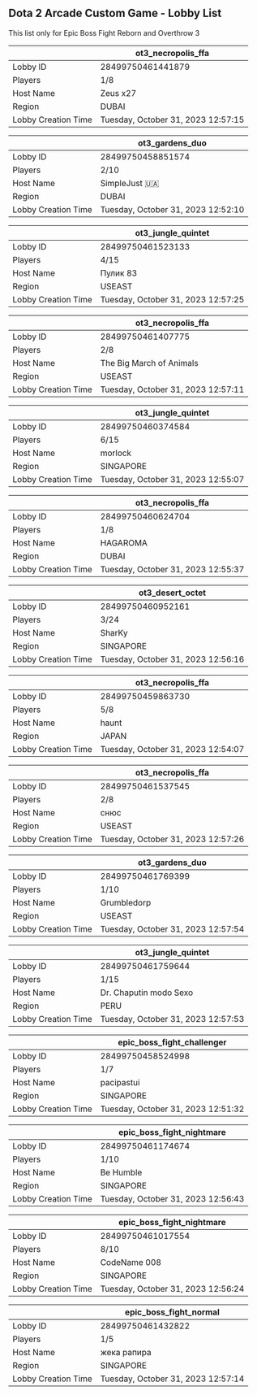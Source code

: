 ## Dota 2 Arcade Custom Game - Lobby List

This list only for Epic Boss Fight Reborn and Overthrow 3

|  | ot3_necropolis_ffa |
| ------ | ------ |
| Lobby ID | 28499750461441879 |
| Players | 1/8 |
| Host Name | Zeus x27 |
| Region | DUBAI |
| Lobby Creation Time | Tuesday, October 31, 2023 12:57:15 |


|  | ot3_gardens_duo |
| ------ | ------ |
| Lobby ID | 28499750458851574 |
| Players | 2/10 |
| Host Name | SimpleJust 🇺🇦 |
| Region | DUBAI |
| Lobby Creation Time | Tuesday, October 31, 2023 12:52:10 |


|  | ot3_jungle_quintet |
| ------ | ------ |
| Lobby ID | 28499750461523133 |
| Players | 4/15 |
| Host Name | Пулик 83 |
| Region | USEAST |
| Lobby Creation Time | Tuesday, October 31, 2023 12:57:25 |


|  | ot3_necropolis_ffa |
| ------ | ------ |
| Lobby ID | 28499750461407775 |
| Players | 2/8 |
| Host Name | The Big March of Animals |
| Region | USEAST |
| Lobby Creation Time | Tuesday, October 31, 2023 12:57:11 |


|  | ot3_jungle_quintet |
| ------ | ------ |
| Lobby ID | 28499750460374584 |
| Players | 6/15 |
| Host Name | morlock |
| Region | SINGAPORE |
| Lobby Creation Time | Tuesday, October 31, 2023 12:55:07 |


|  | ot3_necropolis_ffa |
| ------ | ------ |
| Lobby ID | 28499750460624704 |
| Players | 1/8 |
| Host Name | HAGAROMA |
| Region | DUBAI |
| Lobby Creation Time | Tuesday, October 31, 2023 12:55:37 |


|  | ot3_desert_octet |
| ------ | ------ |
| Lobby ID | 28499750460952161 |
| Players | 3/24 |
| Host Name | SharKy |
| Region | SINGAPORE |
| Lobby Creation Time | Tuesday, October 31, 2023 12:56:16 |


|  | ot3_necropolis_ffa |
| ------ | ------ |
| Lobby ID | 28499750459863730 |
| Players | 5/8 |
| Host Name | haunt |
| Region | JAPAN |
| Lobby Creation Time | Tuesday, October 31, 2023 12:54:07 |


|  | ot3_necropolis_ffa |
| ------ | ------ |
| Lobby ID | 28499750461537545 |
| Players | 2/8 |
| Host Name | снюс |
| Region | USEAST |
| Lobby Creation Time | Tuesday, October 31, 2023 12:57:26 |


|  | ot3_gardens_duo |
| ------ | ------ |
| Lobby ID | 28499750461769399 |
| Players | 1/10 |
| Host Name | Grumbledorp |
| Region | USEAST |
| Lobby Creation Time | Tuesday, October 31, 2023 12:57:54 |


|  | ot3_jungle_quintet |
| ------ | ------ |
| Lobby ID | 28499750461759644 |
| Players | 1/15 |
| Host Name | Dr. Chaputin modo Sexo |
| Region | PERU |
| Lobby Creation Time | Tuesday, October 31, 2023 12:57:53 |


|  | epic_boss_fight_challenger |
| ------ | ------ |
| Lobby ID | 28499750458524998 |
| Players | 1/7 |
| Host Name | pacipastui |
| Region | SINGAPORE |
| Lobby Creation Time | Tuesday, October 31, 2023 12:51:32 |


|  | epic_boss_fight_nightmare |
| ------ | ------ |
| Lobby ID | 28499750461174674 |
| Players | 1/10 |
| Host Name | Be Humble |
| Region | SINGAPORE |
| Lobby Creation Time | Tuesday, October 31, 2023 12:56:43 |


|  | epic_boss_fight_nightmare |
| ------ | ------ |
| Lobby ID | 28499750461017554 |
| Players | 8/10 |
| Host Name | CodeName 008 |
| Region | SINGAPORE |
| Lobby Creation Time | Tuesday, October 31, 2023 12:56:24 |


|  | epic_boss_fight_normal |
| ------ | ------ |
| Lobby ID | 28499750461432822 |
| Players | 1/5 |
| Host Name | жека рапира |
| Region | SINGAPORE |
| Lobby Creation Time | Tuesday, October 31, 2023 12:57:14 |


